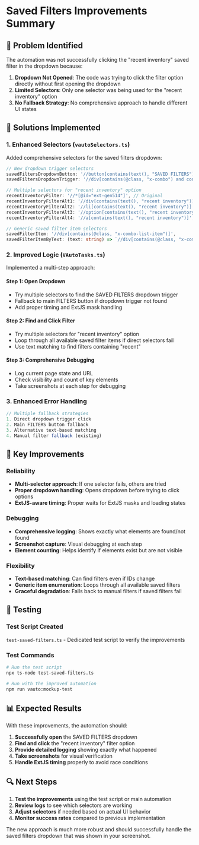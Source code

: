 # Saved Filters Improvements Summary

## 🎯 Problem Identified
The automation was not successfully clicking the "recent inventory" saved filter in the dropdown because:

1. **Dropdown Not Opened**: The code was trying to click the filter option directly without first opening the dropdown
2. **Limited Selectors**: Only one selector was being used for the "recent inventory" option
3. **No Fallback Strategy**: No comprehensive approach to handle different UI states

## 🔧 Solutions Implemented

### 1. Enhanced Selectors (`vautoSelectors.ts`)
Added comprehensive selectors for the saved filters dropdown:

```typescript
// New dropdown trigger selectors
savedFiltersDropdownButton: '//button[contains(text(), "SAVED FILTERS")] | //div[contains(text(), "SAVED FILTERS")] | //span[contains(text(), "SAVED FILTERS")]',
savedFiltersDropdownTrigger: '//div[contains(@class, "x-combo") and contains(text(), "SAVED FILTERS")] | //div[contains(@class, "x-form-trigger")] | //img[contains(@class, "x-form-trigger")]',

// Multiple selectors for "recent inventory" option
recentInventoryFilter: '//*[@id="ext-gen514"]', // Original
recentInventoryFilterAlt1: '//div[contains(text(), "recent inventory")]',
recentInventoryFilterAlt2: '//li[contains(text(), "recent inventory")]',
recentInventoryFilterAlt3: '//option[contains(text(), "recent inventory")]',
recentInventoryFilterAlt4: '//a[contains(text(), "recent inventory")]',

// Generic saved filter item selectors
savedFilterItem: '//div[contains(@class, "x-combo-list-item")]',
savedFilterItemByText: (text: string) => `//div[contains(@class, "x-combo-list-item") and contains(text(), "${text}")]`,
```

### 2. Improved Logic (`VAutoTasks.ts`)
Implemented a multi-step approach:

#### **Step 1: Open Dropdown**
- Try multiple selectors to find the SAVED FILTERS dropdown trigger
- Fallback to main FILTERS button if dropdown trigger not found
- Add proper timing and ExtJS mask handling

#### **Step 2: Find and Click Filter**
- Try multiple selectors for "recent inventory" option
- Loop through all available saved filter items if direct selectors fail
- Use text matching to find filters containing "recent"

#### **Step 3: Comprehensive Debugging**
- Log current page state and URL
- Check visibility and count of key elements
- Take screenshots at each step for debugging

### 3. Enhanced Error Handling
```typescript
// Multiple fallback strategies
1. Direct dropdown trigger click
2. Main FILTERS button fallback
3. Alternative text-based matching
4. Manual filter fallback (existing)
```

## 🚀 Key Improvements

### **Reliability**
- **Multi-selector approach**: If one selector fails, others are tried
- **Proper dropdown handling**: Opens dropdown before trying to click options
- **ExtJS-aware timing**: Proper waits for ExtJS masks and loading states

### **Debugging**
- **Comprehensive logging**: Shows exactly what elements are found/not found
- **Screenshot capture**: Visual debugging at each step
- **Element counting**: Helps identify if elements exist but are not visible

### **Flexibility**
- **Text-based matching**: Can find filters even if IDs change
- **Generic item enumeration**: Loops through all available saved filters
- **Graceful degradation**: Falls back to manual filters if saved filters fail

## 🧪 Testing

### Test Script Created
`test-saved-filters.ts` - Dedicated test script to verify the improvements

### Test Commands
```bash
# Run the test script
npx ts-node test-saved-filters.ts

# Run with the improved automation
npm run vauto:mockup-test
```

## 📊 Expected Results

With these improvements, the automation should:

1. **Successfully open** the SAVED FILTERS dropdown
2. **Find and click** the "recent inventory" filter option
3. **Provide detailed logging** showing exactly what happened
4. **Take screenshots** for visual verification
5. **Handle ExtJS timing** properly to avoid race conditions

## 🔍 Next Steps

1. **Test the improvements** using the test script or main automation
2. **Review logs** to see which selectors are working
3. **Adjust selectors** if needed based on actual UI behavior
4. **Monitor success rates** compared to previous implementation

The new approach is much more robust and should successfully handle the saved filters dropdown that was shown in your screenshot. 